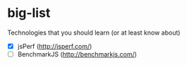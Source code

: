 big-list
========

Technologies that you should learn (or at least know about)

- [X] jsPerf (http://jsperf.com/)
- [ ] BenchmarkJS (http://benchmarkjs.com/)
